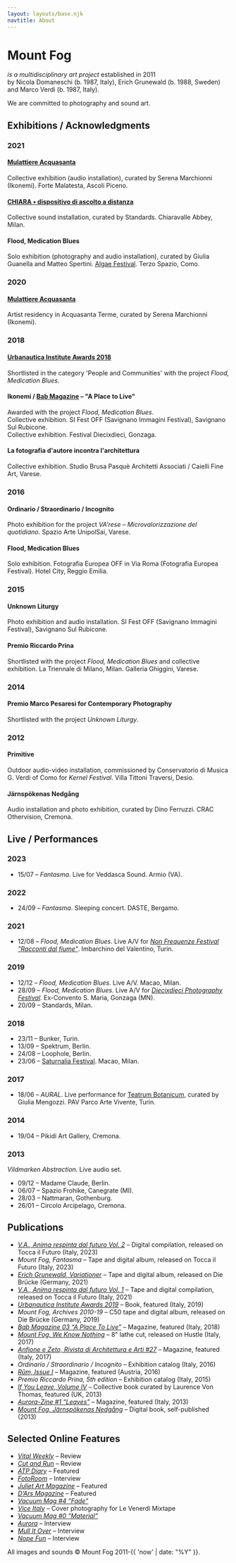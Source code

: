 ```yaml
---
layout: layouts/base.njk
navtitle: About
---
```


# Mount Fog

_is a multidisciplinary art project_ established in 2011  
by Nicola Domaneschi (b. 1987, Italy), Erich Grunewald (b. 1988, Sweden)  
and Marco Verdi (b. 1987, Italy).

We are committed to photography and sound art.

## Exhibitions / Acknowledgments

### 2021

#### [Mulattiere Acquasanta](http://www.ikonemi.org/mulattiere-acquasanta/)

Collective exhibition (audio installation), curated by Serena Marchionni (Ikonemi). Forte Malatesta, Ascoli Piceno.

#### [CHIARA • dispositivo di ascolto a distanza](https://www.standardstudio.it/it/event/chiara-dispositivo-di-ascolto-a-distanza)

Collective sound installation, curated by Standards. Chiaravalle Abbey, Milan.

#### Flood, Medication Blues

Solo exhibition (photography and audio installation), curated by Giulia Guanella and Matteo Spertini. [Algae Festival](https://www.labeula.com/algae-festival/). Terzo Spazio, Como.

### 2020

#### [Mulattiere Acquasanta](http://www.ikonemi.org/mulattiere-acquasanta/)

Artist residency in Acquasanta Terme, curated by Serena Marchionni (Ikonemi).

### 2018

#### [Urbanautica Institute Awards 2018](http://www.urbanauticainstitute.com/awards2018)

Shortlisted in the category 'People and Communities' with the project _Flood, Medication Blues_.

#### Ikonemi / [Bab Magazine](https://www.baleneaibordi.com/) – "A Place to Live"

Awarded with the project _Flood, Medication Blues_.<br/>
Collective exhibition. SI Fest OFF (Savignano Immagini Festival), Savignano Sul Rubicone.<br/>
Collective exhibition. Festival Diecixdieci, Gonzaga.

#### La fotografia d'autore incontra l'architettura

Collective exhibition. Studio Brusa Pasquè Architetti Associati / Caielli Fine Art, Varese.

### 2016

#### Ordinario / Straordinario / Incognito

Photo exhibition for the project _VA'rese – Microvalorizzazione del quotidiano_. Spazio Arte UnipolSai, Varese.

#### Flood, Medication Blues

Solo exhibition. Fotografia Europea OFF in Via Roma (Fotografia Europea Festival). Hotel City, Reggio Emilia.

### 2015

#### Unknown Liturgy

Photo exhibition and audio installation. SI Fest OFF (Savignano Immagini Festival), Savignano Sul Rubicone.

#### Premio Riccardo Prina

Shortlisted with the project _Flood, Medication Blues_ and collective exhibition. La Triennale di Milano, Milan. Galleria Ghiggini, Varese.

### 2014

#### Premio Marco Pesaresi for Contemporary Photography

Shortlisted with the project _Unknown Liturgy_.

### 2012

#### Primitive

Outdoor audio-video installation, commissioned by Conservatorio di Musica G. Verdi of Como for _Kernel Festival_. Villa Tittoni Traversi, Desio.

#### Järnspökenas Nedgång

Audio installation and photo exhibition, curated by Dino Ferruzzi. CRAC Othervision, Cremona.

## Live / Performances

### 2023

- 15/07 – _Fantasma_. Live for Veddasca Sound. Armio (VA).

### 2022

- 24/09 – _Fantasma_. Sleeping concert. DASTE, Bergamo.

### 2021

- 12/08 – _Flood, Medication Blues_. Live A/V for _[Non Frequenze Festival "Racconti dal fiume"](https://nonfrequenze.it/)_. Imbarchino del Valentino, Turin.

### 2019

- 12/12 – _Flood, Medication Blues_. Live A/V. Macao, Milan.
- 28/09 – _Flood, Medication Blues_. Live A/V for _[Diecixdieci Photography Festival](https://www.festivaldiecixdieci.it/eventi-e-talks/mount-fog/)_. Ex-Convento S. Maria, Gonzaga (MN).
- 20/09 – Standards, Milan.

### 2018

- 23/11 – Bunker, Turin.
- 13/09 – Spektrum, Berlin.
- 24/08 – Loophole, Berlin.
- 23/06 – [Saturnalia Festival](http://www.macaomilano.org/spip.php?article742). Macao, Milan.

### 2017

- 18/06 – _AURAL_. Live performance for [Teatrum Botanicum](http://parcoartevivente.it/teatrum-botanicum-2017/), curated by Giulia Mengozzi. PAV Parco Arte Vivente, Turin.

### 2014

- 19/04 – Pikidi Art Gallery, Cremona.

### 2013

_Vildmarken Abstraction_. Live audio set.
- 09/12 – Madame Claude, Berlin.
- 06/07 – Spazio Frohike, Canegrate (MI).
- 28/03 – Nattmaran, Gothenburg.
- 26/01 – Circolo Arcipelago, Cremona.

## Publications

- _[V.A., Anima respinta dal futuro Vol. 2](https://toccailfuturo.bandcamp.com/album/anima-respinta-dal-futuro-vol-2)_ – Digital compilation, released on Tocca il Futuro (Italy, 2023)
- _Mount Fog, Fantasma_ – Tape and digital album, released on Tocca il Futuro (Italy, 2023)
- _[Erich Grunewald, Variationer](https://bruecke.bandcamp.com/album/variationer)_ – Tape and digital album, released on Die Brücke (Germany, 2021)
- _[V.A., Anima respinta dal futuro Vol. 1](https://toccailfuturo.bandcamp.com/album/tif003-anima-respinta-dal-futuro-vol-1)_ – Tape and digital compilation, released on Tocca il Futuro (Italy, 2021)
- _[Urbanautica Institute Awards 2019](https://www.urbanauticainstitute.com/books/urbanauticainstituteawards-2019)_ – Book, featured (Italy, 2019)
- _Mount Fog, Archives 2010-19_ – C50 tape and digital album, released on Die Brücke (Germany, 2019)
- _[Bab Magazine 03 “A Place To Live”](https://www.baleneaibordi.com/bab03/)_ – Magazine, featured (Italy, 2018)
- _[Mount Fog, We Know Nothing](https://hustleproductions.bandcamp.com/album/we-know-nothing)_ – 8" lathe cut, released on Hustle (Italy, 2017)
- _[Anfione e Zeto, Rivista di Architettura e Arti #27](http://www.margheritapetranzan.it/index_MP_pubbl_R_anfione.html#ventisette)_ – Magazine, featured (Italy, 2017)
- _Ordinario / Straordinario / Incognito_ – Exhibition catalog (Italy, 2016)
- _[Rûm, Issue I](http://www.ruum.at/store#/rm-issuei)_ – Magazine, featured (Austria, 2016)
- _Premio Riccardo Prina, 5th edition_ – Exhibition catalog (Italy, 2015)
- _[If You Leave, Volume IV](http://arthur-frank.com/book4/ifyouleave.html)_ – Collective book curated by Laurence Von Thomas, featured (UK, 2013)
- _[Aurora-Zine #1 “Leaves”](http://aurorafotografi.com/shop/aurora-zine-1-leaves/)_ – Magazine, featured (Italy, 2013)
- _[Mount Fog, Järnspökenas Nedgång](https://issuu.com/mountfog/docs/mount_fog_book)_ – Digital book, self-published (2013)

## Selected Online Features

- _[Vital Weekly](http://www.vitalweekly.net/1138.html)_ – Review
- _[Cut and Run](http://furiousgreencloud.com/wordpress/blog/2018/01/23/mount-fog-we-know-nothing-or-on-curation/)_ – Review
- _[ATP Diary](http://atpdiary.com/teatrum-botanicum-pav-torino-part-three/)_ – Featured
- _[FotoRoom](http://fotoroom.co/flood-medication-blues-mount-fog/)_ – Interview
- _[Juliet Art Magazine](https://www.juliet-artmagazine.com)_ – Featured
- _[D’Ars Magazine](http://www.darsmagazine.it/non-si-puo-imbrigliare-la-nebbia-solo-percepirla/)_ – Featured
- _[Vacuum Mag #4 “Fade”](http://www.vacuummag.com/project/unknown-liturgy-mountfog/)_
- _[Vice Italy](http://www.vice.com/it/read/le-venerdi-mixtape-vol-105-piezo-e-foster)_ – Cover photography for Le Venerdì Mixtape
- _[Vacuum Mag #0 “Material”](http://www.vacuummag.com/project/jarnspokenas-nedgang-mountfog/)_
- _[Aurora](http://aurorafotografi.com/mount-fog-nicola-domaneschi-erich-grunewald/)_ – Interview
- _[Mull It Over](http://mullitover.cc/post/36430662061)_ – Interview
- _[Nope Fun](http://nopefun.tumblr.com/post/31122489476/mount-fog)_ – Interview

All images and sounds © Mount Fog 2011-{{ 'now' | date: "%Y" }}.

